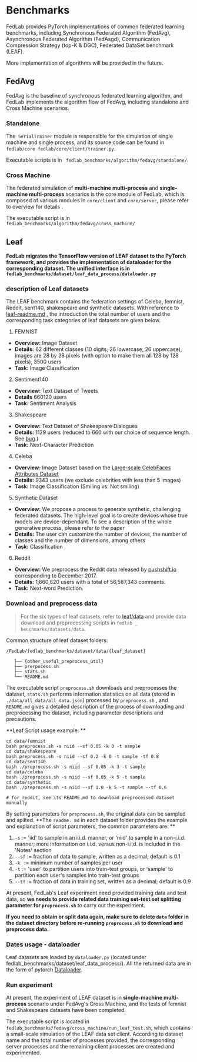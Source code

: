 # Benchmarks

FedLab provides PyTorch implementations of common federated learning benchmarks, including Synchronous Federated Algorithm (FedAvg), Asynchronous Federated Algorithm (FedAsgd), Communication Compression Strategy (top-K & DGC), Federated DataSet benchmark (LEAF).

More implementation of algorithms will be provided in the future.

## FedAvg

FedAvg is the baseline of synchronous federated learning algorithm, and FedLab implements the algorithm flow of FedAvg, including standalone and Cross Machine scenarios.

### Standalone

The` SerialTrainer` module is responsible for the simulation of single machine and single process, and its source code can be found in `fedlab/core fedlab/core/client/trainer.py`.

Executable scripts is in ` fedlab_benchmarks/algorithm/fedavg/standalone/`.

### Cross Machine

The federated simulation of **multi-machine multi-process** and **single-machine multi-process** scenarios is the core module of FedLab, which is composed of various modules in `core/client` and `core/server`, please refer to overview for details .

The executable script is in `fedlab_benchmarks/algorithm/fedavg/cross_machine/`

## Leaf

**FedLab migrates the TensorFlow version of LEAF dataset to the PyTorch framework, and provides the implementation of dataloader for the corresponding dataset. The unified interface is in `fedlab_benchmarks/dataset/leaf_data_process/dataloader.py`**

### description of Leaf datasets

The LEAF benchmark contains the federation settings of Celeba, femnist, Reddit, sent140, shakespeare and synthetic datasets. With reference to [leaf-readme.md](https://github.com/talwalkarlab/leaf) , the introduction the total number of users and the corresponding task categories of leaf datasets are given below.

1. FEMNIST

- **Overview:** Image Dataset
- **Details:** 62 different classes (10 digits, 26 lowercase, 26 uppercase), images are 28 by 28 pixels (with option to make them all 128 by 128 pixels), 3500 users
- **Task:** Image Classification

2. Sentiment140

- **Overview:** Text Dataset of Tweets
- **Details** 660120 users
- **Task:** Sentiment Analysis

3. Shakespeare

- **Overview:** Text Dataset of Shakespeare Dialogues
- **Details:** 1129 users (reduced to 660 with our choice of sequence length. See [bug](https://github.com/TalwalkarLab/leaf/issues/19).)
- **Task:** Next-Character Prediction

4. Celeba

- **Overview:** Image Dataset based on the [Large-scale CelebFaces Attributes Dataset](http://mmlab.ie.cuhk.edu.hk/projects/CelebA.html)
- **Details:** 9343 users (we exclude celebrities with less than 5 images)
- **Task:** Image Classification (Smiling vs. Not smiling)

5. Synthetic Dataset

- **Overview:** We propose a process to generate synthetic, challenging federated datasets. The high-level goal is to create devices whose true models are device-dependant. To see a description of the whole generative process, please refer to the paper
- **Details:** The user can customize the number of devices, the number of classes and the number of dimensions, among others
- **Task:** Classification

6. Reddit

- **Overview:** We preprocess the Reddit data released by [pushshift.io](https://files.pushshift.io/reddit/) corresponding to December 2017.
- **Details:** 1,660,820 users with a total of 56,587,343 comments.
- **Task:** Next-word Prediction.

### Download and preprocess data

> For the six types of leaf datasets, refer to [leaf/data](https://github.com/talwalkarlab/leaf/tree/master/data) and provide data download and preprocessing scripts in `fedlab _ benchmarks/datasets/data`.

Common structure of leaf dataset folders:

```
/FedLab/fedlab_benchmarks/dataset/data/{leaf_dataset}

   ├── {other_useful_preprocess_util}
   ├── prerpocess.sh
   ├── stats.sh
   └── README.md
```

The executable script `preprocess.sh` downloads and preprocesses the dataset,  `stats.sh` performs information statistics on all data (stored in `./data/all_data/all_data.json`) processed by `preprocess.sh` , and `README.md` gives a detailed description of the process of downloading and preprocessing the dataset, including parameter descriptions and precautions.

**Leaf Script usage example: **

```shell
cd data/femnist
bash preprocess.sh -s niid --sf 0.05 -k 0 -t sample
cd data/shakespeare
bash preprocess.sh -s niid --sf 0.2 -k 0 -t sample -tf 0.8
cd data/sent140
bash ./preprocess.sh -s niid --sf 0.05 -k 3 -t sample
cd data/celeba
bash ./preprocess.sh -s niid --sf 0.05 -k 5 -t sample
cd data/synthetic
bash ./preprocess.sh -s niid --sf 1.0 -k 5 -t sample --tf 0.6

# for reddit, see its README.md to download preprocessed dataset manually
```

By setting parameters for `preprocess.sh`, the original data can be sampled and spilted. **The `readme. md` in each dataset folder provides the example and explanation of script parameters, the common parameters are: **

1. `-s` := 'iid' to sample in an i.i.d. manner, or 'niid' to sample in a non-i.i.d. manner; more information on i.i.d. versus non-i.i.d. is included in the 'Notes' section
2. `--sf` := fraction of data to sample, written as a decimal; default is 0.1
3. `-k ` := minimum number of samples per user
4. `-t` := 'user' to partition users into train-test groups, or 'sample' to partition each user's samples into train-test groups
5. `--tf` := fraction of data in training set, written as a decimal; default is 0.9

At present, FedLab's Leaf experiment need provided training data and test data, so **we needs to provide related data training set-test set splitting parameter for `preprocess.sh`** to carry out the experiment.

**If you need to obtain or split data again, make sure to delete `data` folder in the dataset directory before re-running `preprocess.sh` to download and preprocess data.**

### Dates usage - dataloader

Leaf datasets are loaded by `dataloader.py` (located under fedlab_benchmarks/dataset/leaf_data_process/). All the returned data are in the form of pytorch [Dataloader](https://pytorch.org/docs/stable/data.html).

### Run experiment


At present, the experiment of LEAF dataset is in **single-machine multi-process** scenario under FedAvg's Cross Machine, and the tests of femnist and Shakespeare datasets have been completed.

The executable script is located in `fedlab_benchmarks/fedavg/cross_machine/run_leaf_test.sh`, which contains a small-scale simulation of the LEAF data set client. According to dataset name and the total number of processes provided, the corresponding server processes and the remaining client processes are created and experimented.